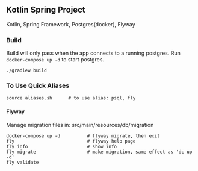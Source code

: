 ## Kotlin Spring Project
Kotlin, Spring Framework, Postgres(docker), Flyway

### Build
Build will only pass when the app connects to a running postgres. Run `docker-compose up -d` to start postgres.
```
./gradlew build
```

### To Use Quick Aliases

```
source aliases.sh      # to use alias: psql, fly
```

#### Flyway
Manage migration files in: src/main/resources/db/migration
```
docker-compose up -d          # flyway migrate, then exit
fly                           # flyway help page
fly info                      # show info
fly migrate                   # make migration, same effect as 'dc up -d'
fly validate
```

